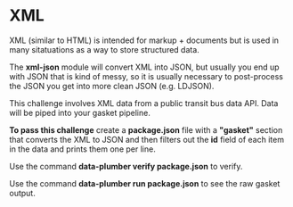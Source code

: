 # XML

XML (similar to HTML) is intended for markup + documents but is used in many
sitatuations as a way to store structured data. 

The **xml-json** module will convert XML into JSON, but usually you end
up with JSON that is kind of messy, so it is usually necessary to post-process
the JSON you get into more clean JSON (e.g. LDJSON).

This challenge involves XML data from a public transit bus data API. Data will
be piped into your gasket pipeline.

**To pass this challenge** create a **package.json** file with a **"gasket"**
section that converts the XML to JSON and then filters out the **id** field of each
item in the data and prints them one per line.

Use the command **data-plumber verify package.json** to verify.

Use the command **data-plumber run package.json** to see the raw gasket output.
